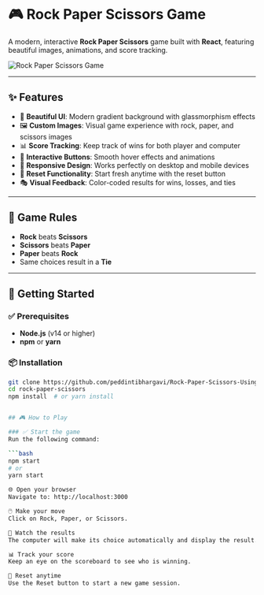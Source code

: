 # 🎮 Rock Paper Scissors Game

A modern, interactive **Rock Paper Scissors** game built with **React**, featuring beautiful images, animations, and score tracking.

![Rock Paper Scissors Game](https://via.placeholder.com/800x500/667eea/ffffff?text=Rock+Paper+Scissors+Game)

---

## ✨ Features

- 🎨 **Beautiful UI**: Modern gradient background with glassmorphism effects  
- 🖼️ **Custom Images**: Visual game experience with rock, paper, and scissors images  
- 📊 **Score Tracking**: Keep track of wins for both player and computer  
- 🎯 **Interactive Buttons**: Smooth hover effects and animations  
- 📱 **Responsive Design**: Works perfectly on desktop and mobile devices  
- 🔄 **Reset Functionality**: Start fresh anytime with the reset button  
- 🎭 **Visual Feedback**: Color-coded results for wins, losses, and ties  

---

## 🎯 Game Rules

- **Rock** beats **Scissors**  
- **Scissors** beats **Paper**  
- **Paper** beats **Rock**  
- Same choices result in a **Tie**

---

## 🚀 Getting Started

### ✅ Prerequisites

- **Node.js** (v14 or higher)  
- **npm** or **yarn**

### 📦 Installation

```bash
git clone https://github.com/peddintibhargavi/Rock-Paper-Scissors-Using-React.git
cd rock-paper-scissors
npm install  # or yarn install


## 🎮 How to Play

### ✅ Start the game
Run the following command:

```bash
npm start
# or
yarn start

🌐 Open your browser
Navigate to: http://localhost:3000

🖱️ Make your move
Click on Rock, Paper, or Scissors.

👀 Watch the results
The computer will make its choice automatically and display the result.

📊 Track your score
Keep an eye on the scoreboard to see who is winning.

🔄 Reset anytime
Use the Reset button to start a new game session.
